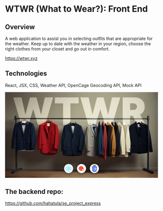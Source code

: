 # WTWR (What to Wear?): Front End

## Overview
A web application to assist you in selecting outfits that are appropriate for the weather.
Keep up to date with the weather in your region, choose the right clothes from your closet and go out in comfort.

https://wtwr.xyz

## Technologies
React,
JSX,
CSS,
Weather API,
OpenCage Geocoding API,
Mock API

![Cover image](src/assets/wtwr.jpg)

## The backend repo:
https://github.com/hahatula/se_project_express
